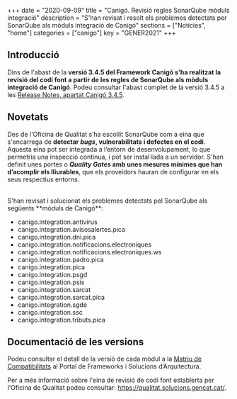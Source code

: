 +++
date        = "2020-09-09"
title       = "Canigó. Revisió regles SonarQube mòduls integració"
description = "S'han revisat i resolt els problemes detectats per SonarQube als mòduls integració de Canigó"
sections    = ["Notícies", "home"]
categories  = ["canigo"]
key         = "GENER2021"
+++

## Introducció

Dins de l'abast de la **versió 3.4.5 del Framework Canigó s'ha realitzat la revisió del codi font a partir de les regles
de SonarQube als mòduls integració de Canigó**. Podeu consultar l'abast complet de la versió 3.4.5 a les
[Release Notes, apartat Canigó 3.4.5](/canigo-download-related/release-notes-canigo-34).

## Novetats

Des de l'Oficina de Qualitat s’ha escollit SonarQube com a eina que s'encarrega de **detectar _bugs_, vulnerabilitats i
defectes en el codi**. Aquesta eina pot ser integrada a l’entorn de desenvolupament, lo que permetria una inspecció continua, i
pot ser instal·lada a un servidor. S'han definit unes portes o **_Quality Gates_ amb unes mesures mínimes que han d’acomplir els lliurables**,
que els proveïdors hauran de configurar en els seus respectius entorns.

<br/>
S'han revisat i solucionat els problemes detectats pel SonarQube als següents **mòduls de Canigó**:

* canigo.integration.antivirus
* canigo.integration.avisosalertes.pica
* canigo.integration.dni.pica
* canigo.integration.notificacions.electroniques
* canigo.integration.notificacions.electroniques.ws
* canigo.integration.padro.pica
* canigo.integration.pica
* canigo.integration.psgd
* canigo.integration.psis
* canigo.integration.sarcat
* canigo.integration.sarcat.pica
* canigo.integration.sgde
* canigo.integration.ssc
* canigo.integration.tributs.pica


## Documentació de les versions

Podeu consultar el detall de la versió de cada mòdul a la [Matriu de Compatibilitats](/canigo-download-related/matrius-compatibilitats/)
al Portal de Frameworks i Solucions d’Arquitectura.

Per a més informació sobre l'eina de revisió de codi font establerta per l'Oficina de Qualitat podeu
consultar: https://qualitat.solucions.gencat.cat/.

